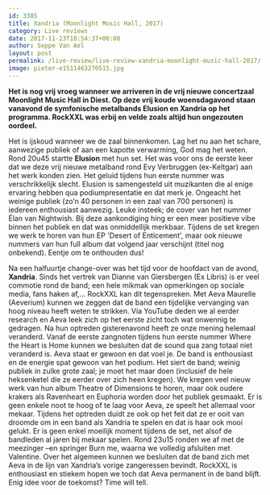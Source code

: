 ```yaml
---
id: 3385
title: Xandria (Moonlight Music Hall, 2017)
category: Live reviews
date: 2017-11-23T18:54:37+00:00
author: Seppe Van Ael
layout: post
permalink: /live-review/live-review-xandria-moonlight-music-hall-2017/
image: pieter-e1511463270515.jpg
---
```

**Het is nog vrij vroeg wanneer we arriveren in de vrij nieuwe concertzaal Moonlight Music Hall in Diest. Op deze vrij koude woensdagavond staan vanavond de symfonische metalbands Elusion en Xandria op het programma. RockXXL was erbij en velde zoals altijd hun ongezouten oordeel.**

Het is ijskoud wanneer we de zaal binnenkomen. Lag het nu aan het schare, aanwezige publiek of aan een kapotte verwarming, God mag het weten. Rond 20u45 startte **Elusion** met hun set. Het was voor ons de eerste keer dat we deze vrij nieuwe metalband rond Evy Verbruggen (ex-Keltgar) aan het werk konden zien. Het geluid tijdens hun eerste nummer was verschrikkelijk slecht. Elusion is samengesteld uit muzikanten die al enige ervaring hebben qua podiumpresentatie en dat merk je. Ongeacht het weinige publiek (zo’n 40 personen in een zaal van 700 personen) is iedereen enthousiast aanwezig. Leuke insteek; de cover van het nummer Élan van Nightwish. Bij deze aankondiging hing er een meer positieve vibe binnen het publiek en dat was onmiddellijk merkbaar. Tijdens de set kregen we werk te horen van hun EP 'Desert of Enticement', maar ook nieuwe nummers van hun full album dat volgend jaar verschijnt (titel nog onbekend). Eentje om te onthouden dus!

Na een halfuurtje change-over was het tijd voor de hoofdact van de avond, **Xandria**. Sinds het vertrek van Dianne van Giersbergen (Ex Libris) is er veel commotie rond de band; een hele mikmak van opmerkingen op sociale media, fans haken af,… RockXXL kan dit tegenspreken. Met Aeva Maurelle (Aeverium) kunnen we zeggen dat de band een tijdelijke vervanging van hoog niveau heeft weten te strikken. Via YouTube deden we al eerder research en Aeva leek zich op het eerste zicht toch wat onwennig te gedragen. Na hun optreden gisterenavond heeft ze onze mening helemaal veranderd. Vanaf de eerste zangnoten tijdens hun eerste nummer Where the Heart is Home kunnen we besluiten dat de sound qua zang totaal niet veranderd is. Aeva staat er gewoon en dat voel je. De band is enthousiast en de energie spat gewoon van het podium. Het siert de band; weinig publiek in zulke grote zaal; je moet het maar doen (inclusief de hele heksenketel die ze eerder over zich heen kregen). We kregen veel nieuw werk van hun album Theatre of Dimensions te horen, maar ook oudere krakers als Ravenheart en Euphoria worden door het publiek gesmaakt. Er is geen enkele noot te hoog of te laag voor Aeva, ze speelt het allemaal voor mekaar. Tijdens het optreden duidt ze ook op het feit dat ze er ooit van droomde om in een band als Xandria te spelen en dat is haar ook mooi gelukt. Er is geen enkel moeilijk moment tijdens de set, net alsof de bandleden al jaren bij mekaar spelen. Rond 23u15 ronden we af met de meezinger –en springer Burn me, waarna we volledig afsluiten met Valentine. Over het algemeen kunnen we besluiten dat de band zich met Aeva in de lijn van Xandria’s vorige zangeressen bevindt. RockXXL is enthousiast en stiekem hopen we toch dat Aeva permanent in de band blijft. Enig idee voor de toekomst? Time will tell.